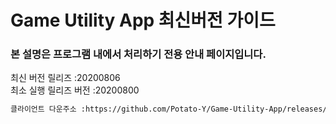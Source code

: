 # Game Utility App 최신버전 가이드
### 본 설명은 프로그램 내에서 처리하기 전용 안내 페이지입니다.

최신 버전 릴리즈 :20200806<br>
최소 실행 릴리즈 버전 :20200800<br>
```txt
클라이언트 다운주소 :https://github.com/Potato-Y/Game-Utility-App/releases/download/v0.1.4/UpdateClient.exe입니다.
```
